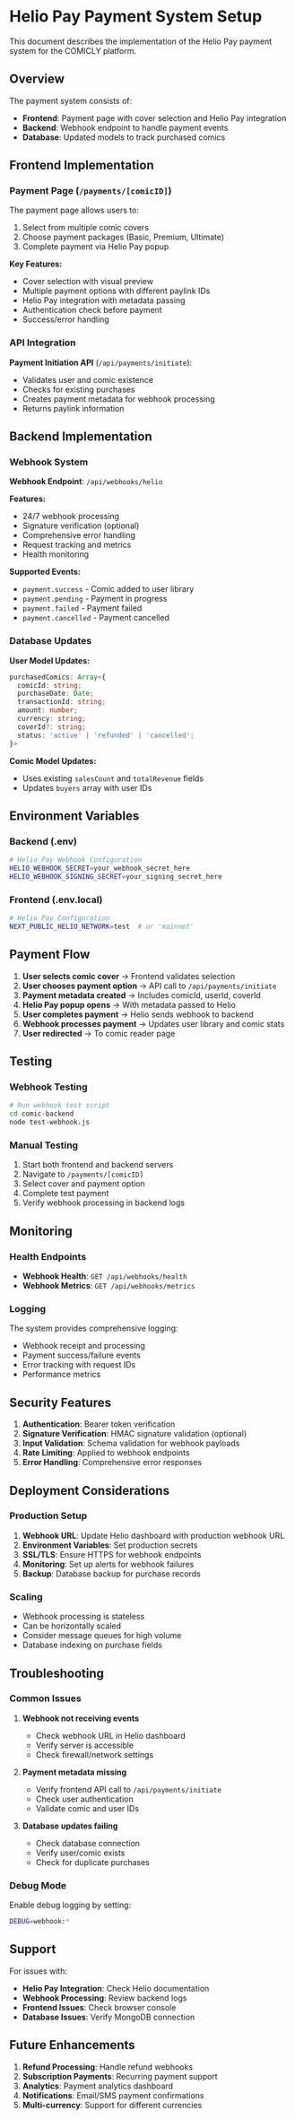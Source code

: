 # Helio Pay Payment System Setup

This document describes the implementation of the Helio Pay payment system for the COMICLY platform.

## Overview

The payment system consists of:
- **Frontend**: Payment page with cover selection and Helio Pay integration
- **Backend**: Webhook endpoint to handle payment events
- **Database**: Updated models to track purchased comics

## Frontend Implementation

### Payment Page (`/payments/[comicID]`)

The payment page allows users to:
1. Select from multiple comic covers
2. Choose payment packages (Basic, Premium, Ultimate)
3. Complete payment via Helio Pay popup

**Key Features:**
- Cover selection with visual preview
- Multiple payment options with different paylink IDs
- Helio Pay integration with metadata passing
- Authentication check before payment
- Success/error handling

### API Integration

**Payment Initiation API** (`/api/payments/initiate`):
- Validates user and comic existence
- Checks for existing purchases
- Creates payment metadata for webhook processing
- Returns paylink information

## Backend Implementation

### Webhook System

**Webhook Endpoint**: `/api/webhooks/helio`

**Features:**
- 24/7 webhook processing
- Signature verification (optional)
- Comprehensive error handling
- Request tracking and metrics
- Health monitoring

**Supported Events:**
- `payment.success` - Comic added to user library
- `payment.pending` - Payment in progress
- `payment.failed` - Payment failed
- `payment.cancelled` - Payment cancelled

### Database Updates

**User Model Updates:**
```typescript
purchasedComics: Array<{
  comicId: string;
  purchaseDate: Date;
  transactionId: string;
  amount: number;
  currency: string;
  coverId?: string;
  status: 'active' | 'refunded' | 'cancelled';
}>
```

**Comic Model Updates:**
- Uses existing `salesCount` and `totalRevenue` fields
- Updates `buyers` array with user IDs

## Environment Variables

### Backend (.env)
```bash
# Helio Pay Webhook Configuration
HELIO_WEBHOOK_SECRET=your_webhook_secret_here
HELIO_WEBHOOK_SIGNING_SECRET=your_signing_secret_here
```

### Frontend (.env.local)
```bash
# Helio Pay Configuration
NEXT_PUBLIC_HELIO_NETWORK=test  # or 'mainnet'
```

## Payment Flow

1. **User selects comic cover** → Frontend validates selection
2. **User chooses payment option** → API call to `/api/payments/initiate`
3. **Payment metadata created** → Includes comicId, userId, coverId
4. **Helio Pay popup opens** → With metadata passed to Helio
5. **User completes payment** → Helio sends webhook to backend
6. **Webhook processes payment** → Updates user library and comic stats
7. **User redirected** → To comic reader page

## Testing

### Webhook Testing
```bash
# Run webhook test script
cd comic-backend
node test-webhook.js
```

### Manual Testing
1. Start both frontend and backend servers
2. Navigate to `/payments/[comicID]`
3. Select cover and payment option
4. Complete test payment
5. Verify webhook processing in backend logs

## Monitoring

### Health Endpoints
- **Webhook Health**: `GET /api/webhooks/health`
- **Webhook Metrics**: `GET /api/webhooks/metrics`

### Logging
The system provides comprehensive logging:
- Webhook receipt and processing
- Payment success/failure events
- Error tracking with request IDs
- Performance metrics

## Security Features

1. **Authentication**: Bearer token verification
2. **Signature Verification**: HMAC signature validation (optional)
3. **Input Validation**: Schema validation for webhook payloads
4. **Rate Limiting**: Applied to webhook endpoints
5. **Error Handling**: Comprehensive error responses

## Deployment Considerations

### Production Setup
1. **Webhook URL**: Update Helio dashboard with production webhook URL
2. **Environment Variables**: Set production secrets
3. **SSL/TLS**: Ensure HTTPS for webhook endpoints
4. **Monitoring**: Set up alerts for webhook failures
5. **Backup**: Database backup for purchase records

### Scaling
- Webhook processing is stateless
- Can be horizontally scaled
- Consider message queues for high volume
- Database indexing on purchase fields

## Troubleshooting

### Common Issues

1. **Webhook not receiving events**
   - Check webhook URL in Helio dashboard
   - Verify server is accessible
   - Check firewall/network settings

2. **Payment metadata missing**
   - Verify frontend API call to `/api/payments/initiate`
   - Check user authentication
   - Validate comic and user IDs

3. **Database updates failing**
   - Check database connection
   - Verify user/comic exists
   - Check for duplicate purchases

### Debug Mode
Enable debug logging by setting:
```bash
DEBUG=webhook:*
```

## Support

For issues with:
- **Helio Pay Integration**: Check Helio documentation
- **Webhook Processing**: Review backend logs
- **Frontend Issues**: Check browser console
- **Database Issues**: Verify MongoDB connection

## Future Enhancements

1. **Refund Processing**: Handle refund webhooks
2. **Subscription Payments**: Recurring payment support
3. **Analytics**: Payment analytics dashboard
4. **Notifications**: Email/SMS payment confirmations
5. **Multi-currency**: Support for different currencies
